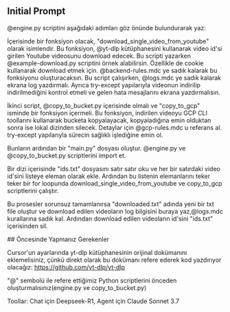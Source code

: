 ## Initial Prompt

@engine.py scriptini aşağıdaki adımları göz önünde bulundurarak yaz: 

İçerisinde bir fonksiyon olacak, "download_single_video_from_youtube" olarak isimlendir.
Bu fonksiyon, @yt-dlp kütüphanesini kullanarak video id'si girilen Youtube videosunu download edecek. Bu scripti yazarken @example-download.py scriptini örnek alabilirsin. Özellikle de cookie kullanarak download etmek için. @backend-rules.mdc ye sadık kalarak bu fonksiyonu oluşturacaksın. Bu script çalışırken, @logs.mdc ye sadık kalarak ekrana log yazdırmalı. Ayrıca try-except yapılarıyla videonun indirilip indirilmediğini kontrol etmeli ve gelen hata mesajlarını ekrana yazdırmalısın. 

İkinci script, @copy_to_bucket.py içerisinde olmalı ve "copy_to_gcp" isminde bir fonksiyon içermeli. Bu fonksiyon, indirilen videoyu GCP CLI toollarını kullanarak bucketa kopyalayacak, kopyaladığına emin olduktan sonra ise lokal dizinden silecek. Detaylar için @gcp-rules.mdc u referans al. try-except yapılarıyla sürecin sağlıklı işlediğine emin ol.

Bunların ardından bir "main.py" dosyası oluştur. @engine.py ve @copy_to_bucket.py scriptlerini import et. 

Bir dizi içerisinde "ids.txt" dosyasını satır satır oku ve her bir satırdaki video id'sini listeye eleman olarak ekle. Ardından bu listenin elemanlarını teker teker bir for loopunda download_single_video_from_youtube ve copy_to_gcp scriptlerini çalıştır. 

Bu prosesler sorunsuz tamamlanırsa "downloaded.txt" adında yeni bir txt file oluştur ve download edilen videoların log bilgisini buraya yaz,@logs.mdc kurallarına sadık kal. Ardından download edilen videoların id'sini "ids.txt" içerisinden sil.

## Öncesinde Yapmanız Gerekenler

Cursor'un ayarlarında yt-dlp kütüphanesinin orijinal dokümanını eklemelisiniz, çünkü direkt olarak bu dokümanı refere ederek kod yazdırıyor olacağız: https://github.com/yt-dlp/yt-dlp

"@" sembolü ile refere ettiğimiz Python scriptlerini önceden oluşturmalısınız(engine.py ve copy_to_bucket.py)

Toollar: Chat için Deepseek-R1, Agent için Claude Sonnet 3.7